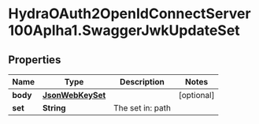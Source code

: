# HydraOAuth2OpenIdConnectServer100Aplha1.SwaggerJwkUpdateSet

## Properties
Name | Type | Description | Notes
------------ | ------------- | ------------- | -------------
**body** | [**JsonWebKeySet**](JsonWebKeySet.md) |  | [optional] 
**set** | **String** | The set in: path | 


